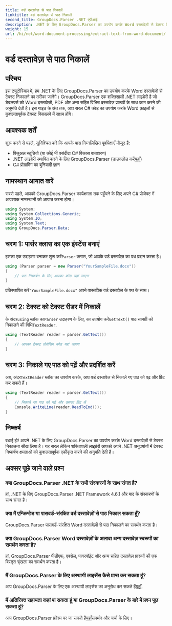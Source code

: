 ```yaml
---
title: वर्ड दस्तावेज़ से पाठ निकालें
linktitle: वर्ड दस्तावेज़ से पाठ निकालें
second_title: GroupDocs.Parser .NET एपीआई
description: .NET के लिए GroupDocs.Parser का उपयोग करके Word दस्तावेज़ों से टेक्स्ट निकालने का तरीका जानें। कोड उदाहरणों के साथ चरण-दर-चरण मार्गदर्शिका।
weight: 15
url: /hi/net/word-document-processing/extract-text-from-word-document/
---
```


# वर्ड दस्तावेज़ से पाठ निकालें

## परिचय
इस ट्यूटोरियल में, हम .NET के लिए GroupDocs.Parser का उपयोग करके Word दस्तावेज़ों से टेक्स्ट निकालने का तरीका जानेंगे। GroupDocs.Parser एक शक्तिशाली .NET लाइब्रेरी है जो डेवलपर्स को Word दस्तावेज़ों, PDF और अन्य सहित विभिन्न दस्तावेज़ प्रारूपों के साथ काम करने की अनुमति देती है। इस गाइड के अंत तक, आप सरल C# कोड का उपयोग करके Word फ़ाइलों से कुशलतापूर्वक टेक्स्ट निकालने में सक्षम होंगे।
## आवश्यक शर्तें
शुरू करने से पहले, सुनिश्चित करें कि आपके पास निम्नलिखित पूर्वापेक्षाएँ मौजूद हैं:
- विजुअल स्टूडियो (या कोई भी पसंदीदा C# विकास वातावरण)
- .NET लाइब्रेरी स्थापित करने के लिए GroupDocs.Parser (डाउनलोड करें[यहाँ](https://releases.groupdocs.com/parser/net/))
- C# प्रोग्रामिंग का बुनियादी ज्ञान

## नामस्थान आयात करें
सबसे पहले, आपको GroupDocs.Parser कार्यक्षमता तक पहुँचने के लिए अपने C# प्रोजेक्ट में आवश्यक नामस्थानों को आयात करना होगा।
```csharp
using System;
using System.Collections.Generic;
using System.IO;
using System.Text;
using GroupDocs.Parser.Data;
```
## चरण 1: पार्सर क्लास का एक इंस्टेंस बनाएं
 इसका एक उदाहरण बनाकर शुरू करें`Parser` क्लास, जो आपके वर्ड दस्तावेज़ का पथ प्रदान करता है।
```csharp
using (Parser parser = new Parser("YourSampleFile.docx"))
{
    // पाठ निष्कर्षण के लिए आपका कोड यहां जाएगा
}
```
 प्रतिस्थापित करें`"YourSampleFile.docx"` अपने वास्तविक वर्ड दस्तावेज़ के पथ के साथ।
## चरण 2: टेक्स्ट को टेक्स्ट रीडर में निकालें
 के अंदर`using` ब्लॉक का`Parser` उदाहरण के लिए, का उपयोग करें`GetText()` पाठ सामग्री को निकालने की विधि`TextReader`.
```csharp
using (TextReader reader = parser.GetText())
{
    // आपका टेक्स्ट प्रोसेसिंग कोड यहां जाएगा
}
```
## चरण 3: निकाले गए पाठ को पढ़ें और प्रदर्शित करें
 अब, अंदर`TextReader` ब्लॉक का उपयोग करके, आप वर्ड दस्तावेज़ से निकाले गए पाठ को पढ़ और प्रिंट कर सकते हैं।
```csharp
using (TextReader reader = parser.GetText())
{
    // निकाले गए पाठ को पढ़ें और उसका प्रिंट लें
    Console.WriteLine(reader.ReadToEnd());
}
```

## निष्कर्ष
बधाई हो! आपने .NET के लिए GroupDocs.Parser का उपयोग करके Word दस्तावेज़ों से टेक्स्ट निकालना सीख लिया है। यह सरल लेकिन शक्तिशाली लाइब्रेरी आपको अपने .NET अनुप्रयोगों में टेक्स्ट निष्कर्षण क्षमताओं को कुशलतापूर्वक एकीकृत करने की अनुमति देती है।

## अक्सर पूछे जाने वाले प्रश्न
### क्या GroupDocs.Parser .NET के सभी संस्करणों के साथ संगत है?
हां, .NET के लिए GroupDocs.Parser .NET Framework 4.6.1 और बाद के संस्करणों के साथ संगत है।
### क्या मैं एन्क्रिप्टेड या पासवर्ड-संरक्षित वर्ड दस्तावेज़ों से पाठ निकाल सकता हूँ?
GroupDocs.Parser पासवर्ड-संरक्षित Word दस्तावेज़ों से पाठ निकालने का समर्थन करता है।
### क्या GroupDocs.Parser Word दस्तावेज़ों के अलावा अन्य दस्तावेज़ स्वरूपों का समर्थन करता है?
हां, GroupDocs.Parser पीडीएफ, एक्सेल, पावरपॉइंट और अन्य सहित दस्तावेज़ प्रारूपों की एक विस्तृत श्रृंखला का समर्थन करता है।
### मैं GroupDocs.Parser के लिए अस्थायी लाइसेंस कैसे प्राप्त कर सकता हूं?
 आप GroupDocs.Parser के लिए एक अस्थायी लाइसेंस का अनुरोध कर सकते हैं[यहाँ](https://purchase.groupdocs.com/temporary-license/).
### मैं अतिरिक्त सहायता कहां पा सकता हूं या GroupDocs.Parser के बारे में प्रश्न पूछ सकता हूं?
 आप GroupDocs.Parser फ़ोरम पर जा सकते हैं[यहाँ](https://forum.groupdocs.com/c/parser/17)समर्थन और चर्चा के लिए।